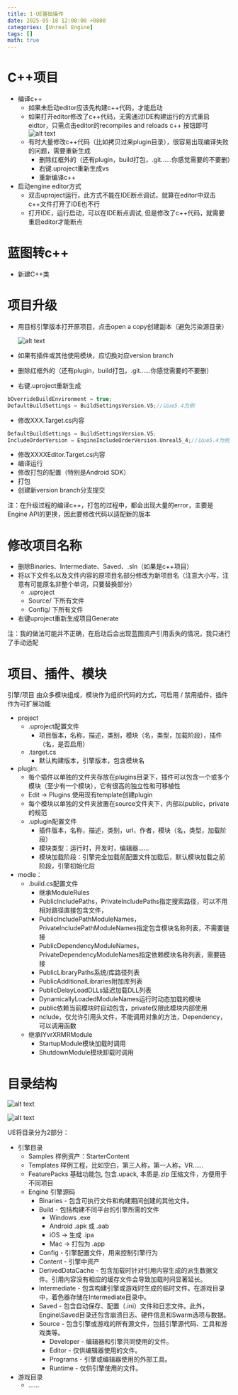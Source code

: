 ```yaml
---
title: 1·UE基础操作
date: 2025-05-18 12:00:00 +0800
categories: [Unreal Engine]
tags: []
math: true
---
```

# C++项目

* 编译c++
  * 如果未启动editor应该先构建c++代码，才能启动
  * 如果打开editor修改了c++代码，无需通过IDE构建运行的方式重启eidtor，只需点击editor的recompiles and reloads c++ 按钮即可
    ![alt text](/assets/img/blog/Tool/修改项目文件.png)
  * 有时大量修改c++代码（比如拷贝过来plugin目录），很容易出现编译失败的问题，需要重新生成
    * 删除红框外的（还有plugin，build打包，.git……你感觉需要的不要删）
    * 右键.uproject重新生成vs
    * 重新编译c++
* 启动engine editor方式
  * 双击uproject运行，此方式不能在IDE断点调试，就算在editor中双击c++文件打开了IDE也不行
  * 打开IDE，运行启动，可以在IDE断点调试, 但是修改了c++代码，就需要重启editor才能断点

# 蓝图转c++

* 新建C++类

# 项目升级

* 用目标引擎版本打开原项目，点击open a copy创建副本（避免污染源目录）

  ![alt text](/assets/img/blog/Tool/修改项目文件.png)
* 如果有插件或其他使用模块，应切換对应version branch
* 删除红框外的（还有plugin，build打包，.git……你感觉需要的不要删）
* 右键.uproject重新生成

```c++
bOverrideBuildEnvironment = true;
DefaultBuildSettings = BuildSettingsVersion.V5;//以ue5.4为例
```

* 修改XXX.Target.cs内容

```c++
DefaultBuildSettings = BuildSettingsVersion.V5;
IncludeOrderVersion = EngineIncludeOrderVersion.Unreal5_4;//以ue5.4为例
```

* 修改XXXXEditor.Target.cs内容
* 编译运行
* 修改打包的配置（特别是Android SDK）
* 打包
* 创建新version branch分支提交

注：在升级过程的编译c++，打包的过程中，都会出现大量的error，主要是Engine API的更换，因此要修改代码以适配新的版本

# 修改项目名称

* 删除Binaries、Intermediate、Saved、.sln（如果是c++项目）
* 将以下文件名以及文件内容的原项目名部分修改为新项目名（注意大小写，注意有可能原名非整个单词，只要替换部分）
  * .uproject
  * Source/ 下所有文件
  * Config/ 下所有文件
* 右键uproject重新生成项目Generate

注：我的做法可能并不正确，在启动后会出现蓝图资产引用丢失的情况，我只进行了手动适配

# 项目、插件、模块

引擎/项目 由众多模块组成，模块作为组织代码的方式，可启用 / 禁用插件，插件作为可扩展功能

* project
  * .uproject配置文件
    * 项目版本，名称，描述，类别，模块（名，类型，加载阶段），插件（名，是否启用）
  * .target.cs
    * 默认构建版本，引擎版本，包含模块名
* plugin:
  * 每个插件以单独的文件夹存放在plugins目录下，插件可以包含一个或多个模块（至少有一个模块），它有很高的独立性和可移植性
  * Edit → Plugins 使用现有template创建plugin
  * 每个模块以单独的文件夹放置在source文件夹下，内部以public，private的规范
  * .uplugin配置文件
    * 插件版本，名称，描述，类别，url，作者，模块（名，类型，加载阶段）
    * 模块类型：运行时，开发时，编辑器……
    * 模块加载阶段：引擎完全加载前配置文件加载后，默认模块加载之前阶段，引擎初始化后
* modle：
  * .build.cs配置文件
    * 继承ModuleRules
    * PublicIncludePaths，PrivateIncludePaths指定搜索路径，可以不用相对路径直接包含文件，
    * PublicIncludePathModuleNames，PrivateIncludePathModuleNames指定包含模块名称列表，不需要链接
    * PublicDependencyModuleNames，PrivateDependencyModuleNames指定依赖模块名称列表，需要链接
    * PublicLibraryPaths系统/库路径列表
    * PublicAdditionalLibraries附加库列表
    * PublicDelayLoadDLLs延迟加载DLL列表
    * DynamicallyLoadedModuleNames运行时动态加载的模块
    * public依赖当前模块时自动包含，private仅限此模块内部使用
    * nclude，仅允许引用头文件，不能调用对象的方法，Dependency，可以调用函数
  * 继承IYvrXRMRModule
    * StartupModule模块加载时调用
    * ShutdownModule模块卸载时调用

# 目录结构

![alt text](/assets/img/blog/Tool/引擎目录.png)

![alt text](/assets/img/blog/Tool/项目目录.png)

UE将目录分为2部分：

* 引擎目录
  * Samples 样例资产：StarterContent
  * Templates 样例工程，比如空白，第三人称，第一人称，VR……
  * FeaturePacks 基础功能包, 包含.upack, 本质是.zip 压缩文件，方便用于不同项目
  * Engine 引擎源码
    * Binaries - 包含可执行文件和构建期间创建的其他文件。
    * Build - 包括构建不同平台的引擎所需的文件
      * Windows   .exe
      * Android   .apk 或 .aab
      * iOS → 生成 .ipa
      * Mac → 打包为 .app
    * Config - 引擎配置文件，用来控制引擎行为
    * Content - 引擎中资产
    * DerivedDataCache - 包含加载时针对引用内容生成的派生数据文件。引用内容没有相应的缓存文件会导致加载时间显著延长。
    * Intermediate - 包含构建引擎或游戏时生成的临时文件。在游戏目录中，着色器存储在Intermediate目录中。
    * Saved - 包含自动保存、配置（.ini）文件和日志文件。此外，Engine\Saved目录还包含崩溃日志、硬件信息和Swarm选项与数据。
    * Source - 包含引擎或游戏的所有源文件，包括引擎源代码、工具和游戏类等。
      * Developer - 编辑器和引擎共同使用的文件。
      * Editor - 仅供编辑器使用的文件。
      * Programs - 引擎或编辑器使用的外部工具。
      * Runtime - 仅供引擎使用的文件。
* 游戏目录
  * ……
